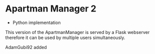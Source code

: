 # Apartman Manager 2
- Python implementation

This version of the ApartmanManager is served by a Flask webserver
therefore it can be used by multiple users simultaneously.

AdamGubi92 added


